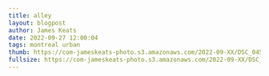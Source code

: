 ```yaml
---
title: alley
layout: blogpost
author: James Keats
date: 2022-09-27 12:00:04
tags: montreal urban
thumb: https://com-jameskeats-photo.s3.amazonaws.com/2022-09-XX/DSC_0459_thumb.jpg
fullsize: https://com-jameskeats-photo.s3.amazonaws.com/2022-09-XX/DSC_0459.jpg
---
```

